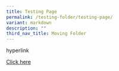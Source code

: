 ```yaml
---
title: Testing Page
permalink: /testing-folder/testing-page/
variant: markdown
description: ""
third_nav_title: Moving Folder
---
```

<p>hyperlink</p>

<p><a href="<a href=:;https://www.google.com" rel="noopener noreferrer nofollow" target="_blank">Click here</a></p>